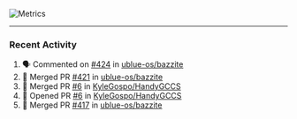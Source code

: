 ![Metrics](https://metrics.lecoq.io/KyleGospo?template=classic&base=header%2C%20activity%2C%20community%2C%20repositories%2C%20metadata&base.indepth=false&base.hireable=false&base.skip=false&config.timezone=America%2FLos_Angeles)

---
### Recent Activity
<!--START_SECTION:activity-->
1. 🗣 Commented on [#424](https://github.com/ublue-os/bazzite/pull/424#issuecomment-1760505573) in [ublue-os/bazzite](https://github.com/ublue-os/bazzite)
2. 🎉 Merged PR [#421](https://github.com/ublue-os/bazzite/pull/421) in [ublue-os/bazzite](https://github.com/ublue-os/bazzite)
3. 🎉 Merged PR [#6](https://github.com/KyleGospo/HandyGCCS/pull/6) in [KyleGospo/HandyGCCS](https://github.com/KyleGospo/HandyGCCS)
4. 💪 Opened PR [#6](https://github.com/KyleGospo/HandyGCCS/pull/6) in [KyleGospo/HandyGCCS](https://github.com/KyleGospo/HandyGCCS)
5. 🎉 Merged PR [#417](https://github.com/ublue-os/bazzite/pull/417) in [ublue-os/bazzite](https://github.com/ublue-os/bazzite)
<!--END_SECTION:activity-->
